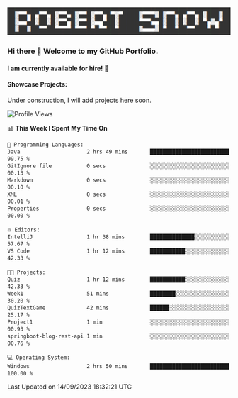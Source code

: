 <img alt="myname" src="assets/name.png" />

### Hi there 👋 Welcome to my GitHub Portfolio.
#### I am currently available for hire!  :briefcase:

#### Showcase Projects:

Under construction, I will add projects here soon.

<!--START_SECTION:waka-->
![Profile Views](http://img.shields.io/badge/Profile%20Views-0-blue)

📊 **This Week I Spent My Time On** 

```text
💬 Programming Languages: 
Java                     2 hrs 49 mins       █████████████████████████   99.75 % 
GitIgnore file           0 secs              ░░░░░░░░░░░░░░░░░░░░░░░░░   00.13 % 
Markdown                 0 secs              ░░░░░░░░░░░░░░░░░░░░░░░░░   00.10 % 
XML                      0 secs              ░░░░░░░░░░░░░░░░░░░░░░░░░   00.01 % 
Properties               0 secs              ░░░░░░░░░░░░░░░░░░░░░░░░░   00.00 % 

🔥 Editors: 
IntelliJ                 1 hr 38 mins        ██████████████░░░░░░░░░░░   57.67 % 
VS Code                  1 hr 12 mins        ███████████░░░░░░░░░░░░░░   42.33 % 

🐱‍💻 Projects: 
Quiz                     1 hr 12 mins        ███████████░░░░░░░░░░░░░░   42.33 % 
Week1                    51 mins             ████████░░░░░░░░░░░░░░░░░   30.20 % 
QuizTextGame             42 mins             ██████░░░░░░░░░░░░░░░░░░░   25.17 % 
Project1                 1 min               ░░░░░░░░░░░░░░░░░░░░░░░░░   00.93 % 
springboot-blog-rest-api 1 min               ░░░░░░░░░░░░░░░░░░░░░░░░░   00.76 % 

💻 Operating System: 
Windows                  2 hrs 50 mins       █████████████████████████   100.00 % 
```


 Last Updated on 14/09/2023 18:32:21 UTC
<!--END_SECTION:waka-->

<!--
**robjsnow/robjsnow** is a ✨ _special_ ✨ repository because its `README.md` (this file) appears on your GitHub profile.

Here are some ideas to get you started:

- 🔭 I’m currently working on ...
- 🌱 I’m currently learning ...
- 👯 I’m looking to collaborate on ...
- 🤔 I’m looking for help with ...
- 💬 Ask me about ...
- 📫 How to reach me: ...
- 😄 Pronouns: ...
- ⚡ Fun fact: ...
-->
